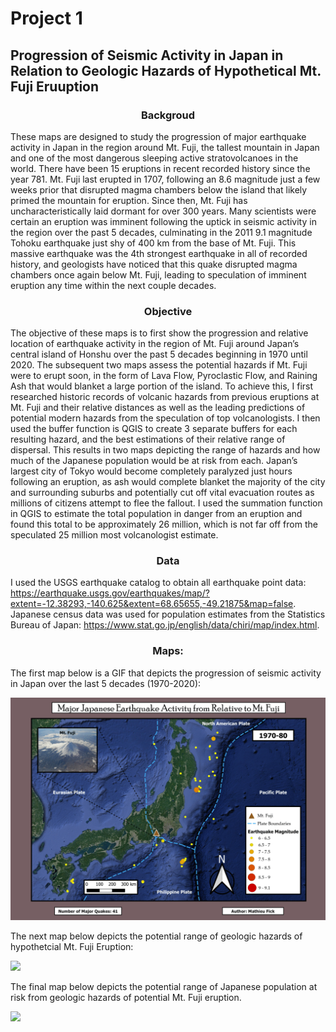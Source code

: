 # Project 1

## Progression of Seismic Activity in Japan in Relation to Geologic Hazards of Hypothetical Mt. Fuji Eruuption

### <p align="center"> Backgroud <p/>
These maps are designed to study the progression of major earthquake activity in Japan in the region around Mt. Fuji, the tallest mountain in Japan and one of the most dangerous sleeping active stratovolcanoes in the world. There have been 15 eruptions in recent recorded history since the year 781. Mt. Fuji last erupted in 1707, following an 8.6 magnitude just a few weeks prior that disrupted magma chambers below the island that likely primed the mountain for eruption. Since then, Mt. Fuji has uncharacteristically laid dormant for over 300 years. Many scientists were certain an eruption was imminent following the uptick in seismic activity in the region over the past 5 decades, culminating in the 2011 9.1 magnitude Tohoku earthquake just shy of 400 km from the base of Mt. Fuji. This massive earthquake was the 4th strongest earthquake in all of recorded history, and geologists have noticed that this quake disrupted magma chambers once again below Mt. Fuji, leading to speculation of imminent eruption any time within the next couple decades. 

### <p align="center"> Objective <p/>
The objective of these maps is to first show the progression and relative location of earthquake activity in the region of Mt. Fuji around Japan’s central island of Honshu over the past 5 decades beginning in 1970 until 2020. The subsequent two maps assess the potential hazards if Mt. Fuji were to erupt soon, in the form of Lava Flow, Pyroclastic Flow, and Raining Ash that would blanket a large portion of the island. To achieve this, I first researched historic records of volcanic hazards from previous eruptions at Mt. Fuji and their relative distances as well as the leading predictions of potential modern hazards from the speculation of top volcanologists. I then used the buffer function is QGIS to create 3 separate buffers for each resulting hazard, and the best estimations of their relative range of dispersal. This results in two maps depicting the range of hazards and how much of the Japanese population would be at risk from each. Japan’s largest city of Tokyo would become completely paralyzed just hours following an eruption, as ash would complete blanket the majority of the city and surrounding suburbs and potentially cut off vital evacuation routes as millions of citizens attempt to flee the fallout. I used the summation function in QGIS to estimate the total population in danger from an eruption and found this total to be approximately 26 million, which is not far off from the speculated 25 million most volcanologist estimate. 

### <p align="center"> Data <p/>
I used the USGS earthquake catalog to obtain all earthquake point data: https://earthquake.usgs.gov/earthquakes/map/?extent=-12.38293,-140.625&extent=68.65655,-49.21875&map=false. Japanese census data was used for population estimates from the Statistics Bureau of Japan: https://www.stat.go.jp/english/data/chiri/map/index.html. 


### <p align="center"> Maps: <p/>
The first map below is a GIF that depicts the progression of seismic activity in Japan over the last 5 decades (1970-2020):

<img src="images/Japan Major Earthquakes over 50 years (1970-2020) (1).gif?raw=true"/>

The next map below depicts the potential range of geologic hazards of hypothetcial Mt. Fuji Eruption:

<img src="images/Potential Hazard Zones from Mt Fuji Eruption (1).png?raw=true"/>

The final map below depicts the potential range of Japanese population at risk from geologic hazards of potential Mt. Fuji eruption. 

<img src="images/Population in Danger from Eruption (1).png?raw=true"/>
